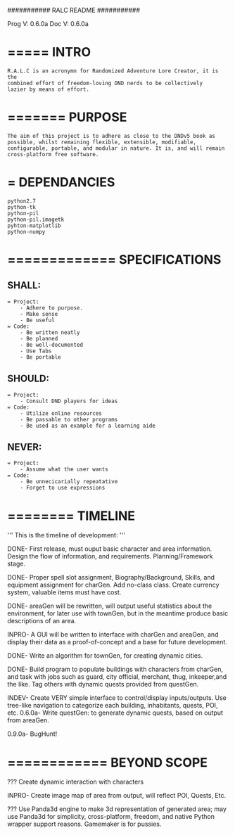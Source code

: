 ###########
RALC README
###########

Prog V: 0.6.0a
Doc  V: 0.6.0a

=====
INTRO
=====
	R.A.L.C is an acronymn for Randomized Adventure Lore Creator, it is the
	combined effort of freedom-loving DND nerds to be collectively
	lazier by means of effort.

=======
PURPOSE
=======
	The aim of this project is to adhere as close to the DNDv5 book as
	possible, whilst remaining flexible, extensible, modifiable,
	configurable, portable, and modular in nature. It is, and will remain
	cross-platform free software.

=
DEPENDANCIES
=
	python2.7
	python-tk
	python-pil
	python-pil.imagetk
	pyhton-matplotlib
	python-numpy


=============
SPECIFICATIONS
=============
SHALL:
-----
	= Project:
		- Adhere to purpose.
		- Make sense
		- Be useful
	= Code:
		- Be written neatly
		- Be planned
		- Be well-documented
		- Use Tabs
		- Be portable

SHOULD:
-----
	= Project:
		- Consult DND players for ideas
	= Code:
		- Utilize online resources
		- Be passable to other programs
		- Be used as an example for a learning aide
NEVER:
-----
	= Project:
		- Assume what the user wants
	= Code:
		- Be unnecicarially repeatative
		- Forget to use expressions



========
TIMELINE
========
'''
This is the timeline of development:
'''

DONE- First release, must ouput basic character and area information.
		Design the flow of information, and requirements.
		Planning/Framework stage.

DONE- Proper spell slot assignment, Biography/Background, Skills, and
		equipment assignment for charGen. Add no-class class. Create
		currency system, valuable items must have cost.

DONE- areaGen will be rewritten, will output useful statistics about the
		environment, for later use with townGen, but in the meantime produce
		basic descriptions of an area.

INPRO- A GUI will be written to interface with charGen and areaGen, and
		display their data as a proof-of-concept and a base for future
		development.

DONE- Write an algorithm for townGen, for creating dynamic cities.


DONE- Build program to populate buildings with characters from charGen,
		and task with jobs such as guard, city official, merchant, thug,
		inkeeper,and the like. Tag others with dynamic quests provided
		from questGen.

INDEV- Create VERY simple interface to control/display inputs/outputs.
		Use tree-like navigation to categorize each building, inhabitants,
		quests, POI, etc.
0.6.0a- Write questGen: to generate dynamic quests, based on output from
		areaGen.


0.9.0a- BugHunt!

============
BEYOND SCOPE
============
??? Create dynamic interaction with characters

INPRO- Create image map of area from output, will reflect POI, Quests, Etc.

??? Use Panda3d engine to make 3d representation of generated area; may
	use Panda3d for simplicity, cross-platform, freedom, and native Python
	wrapper support reasons. Gamemaker is for pussies.
